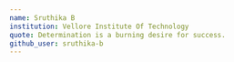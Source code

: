```yaml
---
name: Sruthika B
institution: Vellore Institute Of Technology
quote: Determination is a burning desire for success.
github_user: sruthika-b
---
```

